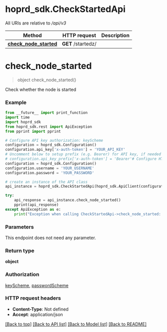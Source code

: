 # hoprd_sdk.CheckStartedApi

All URIs are relative to */api/v3*

Method | HTTP request | Description
------------- | ------------- | -------------
[**check_node_started**](CheckStartedApi.md#check_node_started) | **GET** /startedz/ | 

# **check_node_started**
> object check_node_started()



Check whether the node is started

### Example
```python
from __future__ import print_function
import time
import hoprd_sdk
from hoprd_sdk.rest import ApiException
from pprint import pprint

# Configure API key authorization: keyScheme
configuration = hoprd_sdk.Configuration()
configuration.api_key['x-auth-token'] = 'YOUR_API_KEY'
# Uncomment below to setup prefix (e.g. Bearer) for API key, if needed
# configuration.api_key_prefix['x-auth-token'] = 'Bearer'# Configure HTTP basic authorization: passwordScheme
configuration = hoprd_sdk.Configuration()
configuration.username = 'YOUR_USERNAME'
configuration.password = 'YOUR_PASSWORD'

# create an instance of the API class
api_instance = hoprd_sdk.CheckStartedApi(hoprd_sdk.ApiClient(configuration))

try:
    api_response = api_instance.check_node_started()
    pprint(api_response)
except ApiException as e:
    print("Exception when calling CheckStartedApi->check_node_started: %s\n" % e)
```

### Parameters
This endpoint does not need any parameter.

### Return type

**object**

### Authorization

[keyScheme](../README.md#keyScheme), [passwordScheme](../README.md#passwordScheme)

### HTTP request headers

 - **Content-Type**: Not defined
 - **Accept**: application/json

[[Back to top]](#) [[Back to API list]](../README.md#documentation-for-api-endpoints) [[Back to Model list]](../README.md#documentation-for-models) [[Back to README]](../README.md)

